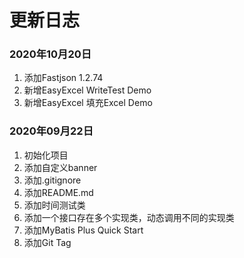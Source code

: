 # 更新日志

### 2020年10月20日
1. 添加Fastjson 1.2.74
2. 新增EasyExcel WriteTest Demo
3. 新增EasyExcel 填充Excel Demo

### 2020年09月22日
1. 初始化项目
2. 添加自定义banner
3. 添加.gitignore
4. 添加README.md
5. 添加时间测试类
6. 添加一个接口存在多个实现类，动态调用不同的实现类
7. 添加MyBatis Plus Quick Start
8. 添加Git Tag

